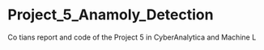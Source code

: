 # Project_5_Anamoly_Detection
Co tians report and code of the Project 5 in CyberAnalytica and Machine L
